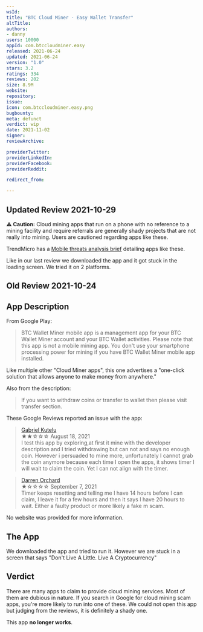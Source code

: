 ```yaml
---
wsId: 
title: "BTC Cloud Miner - Easy Wallet Transfer"
altTitle: 
authors:
- danny
users: 10000
appId: com.btccloudminer.easy
released: 2021-06-24
updated: 2021-06-24
version: "1.0"
stars: 3.2
ratings: 334
reviews: 202
size: 8.9M
website: 
repository: 
issue: 
icon: com.btccloudminer.easy.png
bugbounty: 
meta: defunct
verdict: wip
date: 2021-11-02
signer: 
reviewArchive:

providerTwitter: 
providerLinkedIn: 
providerFacebook: 
providerReddit: 

redirect_from:

---
```


## Updated Review 2021-10-29

**⚠️ Caution:** Cloud mining apps that run on a phone with no reference to a mining facility and require referrals are generally shady projects that are not really into mining. Users are cautioned regarding apps like these. 

TrendMicro has a [Mobile threats analysis brief](https://www.trendmicro.com/en_us/research/21/h/fake-cryptocurrency-mining-apps-trick-victims-into-watching-ads-.html) detailing apps like these.

Like in our last review we downloaded the app and it got stuck in the loading screen. We tried it on 2 platforms.

## Old Review 2021-10-24

## App Description

From Google Play:

> BTC Wallet Miner mobile app is a management app for your BTC Wallet Miner account and your BTC Wallet activities. Please note that this app is not a mobile mining app. You don't use your smartphone processing power for mining if you have BTC Wallet Miner mobile app installed.

Like multiple other "Cloud Miner apps", this one advertises a "one-click solution that allows anyone to make money from anywhere."

 Also from the description:

> If you want to withdraw coins or transfer to wallet then please visit transfer section.

These Google Reviews reported an issue with the app:

> [Gabriel Kutelu](https://play.google.com/store/apps/details?id=com.btccloudminer.easy&reviewId=gp%3AAOqpTOH_1ofZVy9Nlwb-3y4EmZoJOcXdtf5GhyVuav_-lyjvMAQyqFzDKZ_Fx2X1mlOUWDNnLpnAXN-Ic5cZbQA)<br>
  ★★☆☆☆ August 18, 2021 <br>
      I test this app by exploring,at first it mine with the developer description and I tried withdrawing but can not and says no enough coin. However i persuaded to mine more, unfortunately I cannot grab the coin anymore because each time I open the apps, it shows timer I will wait to claim the coin. Yet I can not align with the timer.

> [Darren Orchard](https://play.google.com/store/apps/details?id=com.btccloudminer.easy&reviewId=gp%3AAOqpTOHfPWaJJIUW7l1_-5JQTJEF-EROjei_lQwTdcvnt9bhv5CfkJwdYUVSGTV09OTX25aowdh9-s53eR63yMk)<br>
  ★☆☆☆☆ September 7, 2021 <br>
      Timer keeps resetting and telling me I have 14 hours before I can claim, I leave it for a few hours and then it says I have 20 hours to wait. Either a faulty product or more likely a fake m scam.
      
No website was provided for more information.
      
## The App

We downloaded the app and tried to run it. However we are stuck in a screen that says "Don't Live A Little. Live A Cryptocurrency"

## Verdict

There are many apps to claim to provide cloud mining services. Most of them are dubious in nature. If you search in Google for cloud mining scam apps, you're more likely to run into one of these. We could not open this app but judging from the reviews, it is definitely a shady one. 

This app **no longer works**.
